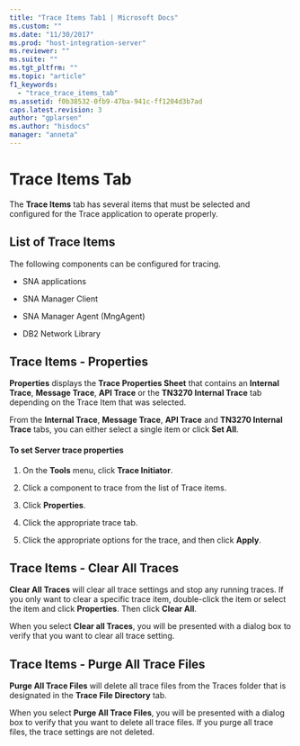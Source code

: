 ```yaml
---
title: "Trace Items Tab1 | Microsoft Docs"
ms.custom: ""
ms.date: "11/30/2017"
ms.prod: "host-integration-server"
ms.reviewer: ""
ms.suite: ""
ms.tgt_pltfrm: ""
ms.topic: "article"
f1_keywords: 
  - "trace_trace_items_tab"
ms.assetid: f0b38532-0fb9-47ba-941c-ff1204d3b7ad
caps.latest.revision: 3
author: "gplarsen"
ms.author: "hisdocs"
manager: "anneta"
---
```

# Trace Items Tab
The **Trace Items** tab has several items that must be selected and configured for the Trace application to operate properly.  
  
## List of Trace Items  
 The following components can be configured for tracing.  
  
-   SNA applications  
  
-   SNA Manager Client  
  
-   SNA Manager Agent (MngAgent)  
  
-   DB2 Network Library  
  
## Trace Items - Properties  
 **Properties** displays the **Trace Properties Sheet** that contains an **Internal Trace**, **Message Trace**, **API Trace** or the **TN3270 Internal Trace** tab depending on the Trace Item that was selected.  
  
 From the **Internal Trace**, **Message Trace**, **API Trace** and **TN3270 Internal Trace** tabs, you can either select a single item or click **Set All**.  
  
#### To set Server trace properties  
  
1.  On the **Tools** menu, click **Trace Initiator**.  
  
2.  Click a component to trace from the list of Trace items.  
  
3.  Click **Properties**.  
  
4.  Click the appropriate trace tab.  
  
5.  Click the appropriate options for the trace, and then click **Apply**.  
  
## Trace Items - Clear All Traces  
 **Clear All Traces** will clear all trace settings and stop any running traces. If you only want to clear a specific trace item, double-click the item or select the item and click **Properties**. Then click **Clear All**.  
  
 When you select **Clear all Traces**, you will be presented with a dialog box to verify that you want to clear all trace setting.  
  
## Trace Items - Purge All Trace Files  
 **Purge All Trace Files** will delete all trace files from the Traces folder that is designated in the **Trace File Directory** tab.  
  
 When you select **Purge All Trace Files**, you will be presented with a dialog box to verify that you want to delete all trace files. If you purge all trace files, the trace settings are not deleted.